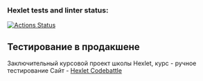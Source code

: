 ### Hexlet tests and linter status:
[![Actions Status](https://github.com/E-Pav/qa-engineer-project-85/actions/workflows/hexlet-check.yml/badge.svg)](https://github.com/E-Pav/qa-engineer-project-85/actions)

## Тестирование в продакшене
Заключительный курсовой проект школы Hexlet, курс - ручное тестирование
 Сайт - [Hexlet Codebattle](https://codebattle.hexlet.io/)